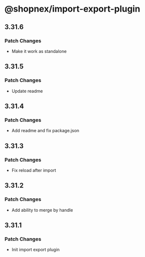 # @shopnex/import-export-plugin

## 3.31.6

### Patch Changes

- Make it work as standalone

## 3.31.5

### Patch Changes

- Update readme

## 3.31.4

### Patch Changes

- Add readme and fix package.json

## 3.31.3

### Patch Changes

- Fix reload after import

## 3.31.2

### Patch Changes

- Add ability to merge by handle

## 3.31.1

### Patch Changes

- Init import export plugin
